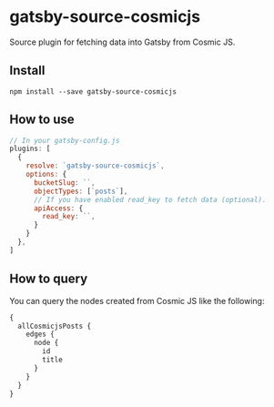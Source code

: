 # gatsby-source-cosmicjs

Source plugin for fetching data into Gatsby from Cosmic JS.

## Install

`npm install --save gatsby-source-cosmicjs`

## How to use

```javascript
// In your gatsby-config.js
plugins: [
  {
    resolve: `gatsby-source-cosmicjs`,
    options: {
      bucketSlug: ``,
      objectTypes: [`posts`],
      // If you have enabled read_key to fetch data (optional).
      apiAccess: {
        read_key: ``,
      }
    }
  },
]
```

## How to query

You can query the nodes created from Cosmic JS like the following:

```graphql
{
  allCosmicjsPosts {
    edges {
      node {
        id
        title
      }
    }
  }
}
```
